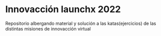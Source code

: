 # Innovacción launchx 2022

Repositorio albergando material y solución a las katas(ejercicios) de las distintas misiones de innovacción virtual
